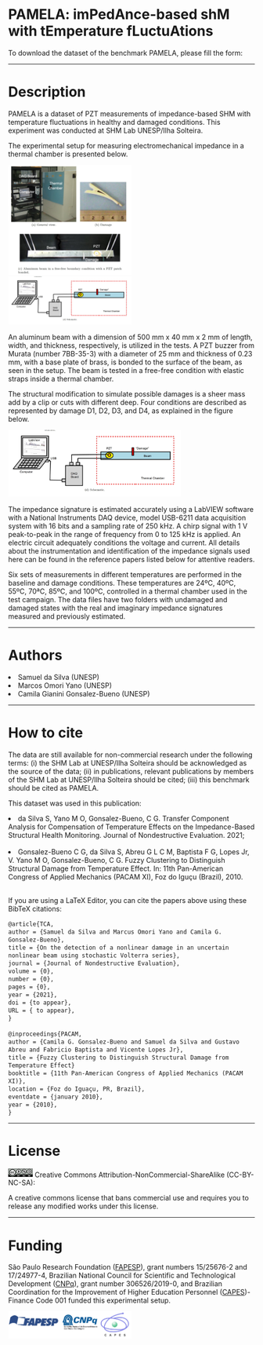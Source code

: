 # PAMELA: imPedAnce-based shM with tEmperature fLuctuAtions

To download the dataset of the benchmark PAMELA, please fill the form:

__________________________________________________________________________________________________
# Description

PAMELA is a dataset of PZT measurements of impedance-based SHM with temperature fluctuations in healthy and damaged conditions. This experiment was conducted at SHM Lab UNESP/Ilha Solteira.

The experimental setup for measuring electromechanical impedance in a thermal chamber is presented below. 

<img src="setup1.jpg " width="50%">

<img src="setup2.jpg " width="50%">

An aluminum beam with a dimension of  500 mm x 40 mm x 2 mm of length, width, and thickness, respectively, is utilized in the tests. A PZT buzzer from Murata (number 7BB-35-3) with a diameter of 25 mm and thickness of 0.23 mm, with a base plate of brass, is bonded to the surface of the beam, as seen in the setup. The beam is tested in a free-free condition with elastic straps inside a thermal chamber. 

The structural modification to simulate possible damages is a sheer mass add by a clip or cuts with different deep. Four conditions are described as represented by damage D1, D2, D3, and D4, as explained in the figure below.

<img src="setup2.jpg " width="70%">

The impedance signature is estimated accurately using a LabVIEW software with a National Instruments DAQ device, model USB-6211 data acquisition system with 16 bits and a sampling rate of 250 kHz. A chirp signal with  1 V peak-to-peak in the range of frequency from 0 to 125 kHz is applied. An electric circuit adequately conditions the voltage and current. All details about the instrumentation and identification of the impedance signals used here can be found in the reference papers listed below for attentive readers.

Six sets of measurements in different temperatures are performed in the baseline and damage conditions. These temperatures are 24ºC, 40ºC, 55ºC, 70ªC, 85ºC, and 100ºC, controlled in a thermal chamber used in the test campaign. The data files have two folders with undamaged and damaged states with the real and imaginary impedance signatures measured and previously estimated.

__________________________________________________________________________________________________
# Authors

  <li>Samuel da Silva (UNESP) </li>
  <li>Marcos Omori Yano (UNESP) </li>
  <li>Camila Gianini Gonsalez-Bueno (UNESP) </li>
  
__________________________________________________________________________________________________
# How to cite

The data are still available for non-commercial research under the following terms: (i) the SHM Lab at UNESP/Ilha Solteira should be acknowledged as the source of the data; (ii) in publications, relevant publications by members of the SHM Lab at UNESP/Ilha Solteira should be cited; (iii) this benchmark should be cited as PAMELA.

This dataset was used in this publication:

<li>da Silva S, Yano M O, Gonsalez-Bueno, C G. Transfer Component Analysis for Compensation of Temperature Effects on the
Impedance-Based Structural Health Monitoring. Journal of Nondestructive Evaluation. 2021;</li><br>

<li>Gonsalez-Bueno C G, da Silva S, Abreu G L C M, Baptista F G, Lopes Jr, V.  Yano M O, Gonsalez-Bueno, C G. Fuzzy Clustering to Distinguish Structural Damage from Temperature Effect. In: 11th Pan-American Congress of Applied Mechanics (PACAM XI), Foz do Iguçu (Brazil), 2010.</li><br>

If you are using a LaTeX Editor, you can cite the papers above using these BibTeX citations:

```
@article{TCA,
author = {Samuel da Silva and Marcus Omori Yano and Camila G. Gonsalez-Bueno},
title = {On the detection of a nonlinear damage in an uncertain nonlinear beam using stochastic Volterra series},
journal = {Journal of Nondestructive Evaluation},
volume = {0},
number = {0},
pages = {0},
year = {2021},
doi = {to appear},
URL = { to appear},
}

@inproceedings{PACAM,
author = {Camila G. Gonsalez-Bueno and Samuel da Silva and Gustavo Abreu and Fabricio Baptista and Vicente Lopes Jr}, 
title = {Fuzzy Clustering to Distinguish Structural Damage from Temperature Effect}
booktitle = {11th Pan-American Congress of Applied Mechanics (PACAM XI)},
location = {Foz do Iguaçu, PR, Brazil},
eventdate = {january 2010},
year = {2010},
}
```
__________________________________________________________________________________________________
# License

<img src="licenca.png" width="10%">
Creative Commons Attribution-NonCommercial-ShareAlike (CC-BY-NC-SA):

A creative commons license that bans commercial use and requires you to release any modified works under this license.

__________________________________________________________________________________________________
# Funding

São Paulo Research Foundation (<a href="http://www.fapesp.br">FAPESP</a>), grant numbers 15/25676-2 and 17/24977-4, Brazilian National Council for Scientific and Technological Development (<a href="http://www.cnpq.br/">CNPq</a>), grant number 306526/2019-0, and Brazilian Coordination for the Improvement of Higher Education Personnel (<a href="https://www.gov.br">CAPES</a>)-Finance Code 001 funded this experimental setup.

<img src="sponsors.jpg " width="50%">


